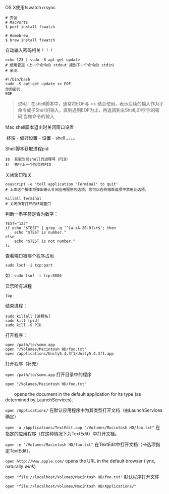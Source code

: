 OS X使用fswatch+rsync

```
# 安装
# MacPorts
$ port install fswatch

# Homebrew
$ brew install fswatch
```

自动输入密码相关！！！

```
echo 123 | sudo -S apt-get update
# 使用管道（上一个命令的 stdout 接到下一个命令的 stdin）
# 亲测
```

```
#!/bin/bash
sudo -S apt-get update << EOF 
你的密码
EOF
```

> 说明：在shell脚本中，通常将EOF与 << 结合使用，表示后续的输入作为子命令或子Shell的输入，直到遇到EOF为止，再返回到主Shell,即将‘你的密码’当做命令的输入

Mac shell脚本退出时关闭窗口设置

​	终端 - 偏好设置  - 设置 - shell 。。。。

Shell脚本获取进程pid

```
$$  获取当前shell的进程号（PID）
$!  执行上一个指令的PID
```

关闭窗口相关

```
osascript -e 'tell application "Terminal" to quit'
# 上面这个脚本将弹出确认关闭应用程序的选项。您可以在终端首选项中禁用此选项。
```

```
killall Terminal
# 关闭所有打开的终端窗口
```



判断一串字符是否为数字：

```
TEST="123"
if echo "$TEST" | grep -q '^[a-zA-Z0-9]\+$'; then  
	echo "$TEST is number."  
else  
	echo "$TEST is not number."  
fi
```



查看端口被哪个程序占用

```\
sudo lsof -i tcp:port
```

如：`sudo lsof -i tcp:8080`

显示所有进程

```
top
```

结束进程：

```
sudo killall [进程名]
sudo kill [pid]
sudo kill -9 PID
```

打开程序：

```
open /path/to/some.app
open "/Volumes/Macintosh HD/foo.txt"
open /applications/Unity5.4.3f1/Unity5.4.3f1.app
```
打开程序（补充）

`open /path/to/some.app` 打开目录中的程序

`open "/Volumes/Macintosh HD/foo.txt"` 

　　opens the document in the default application for its type (as determined by LaunchServices).

`open /Applications/` 在默认应用程序中为其类型打开文档（由LaunchServices确定）

`open -a /Applications/TextEdit.app "/Volumes/Macintosh HD/foo.txt"` 在指定的应用程序（在这种情况下为TextEdit）中打开文档。

`open -e "/Volumes/Macintosh HD/foo.txt"` 在TextEdit中打开文档（-e选项指定TextEdit）。

`open http://www.apple.com/` opens the URL in the default browser (lynx, naturally *wink*)

`open "file://localhost/Volumes/Macintosh HD/foo.txt"` 默认程序打开文件

`open "file://localhost/Volumes/Macintosh HD/Applications/"`